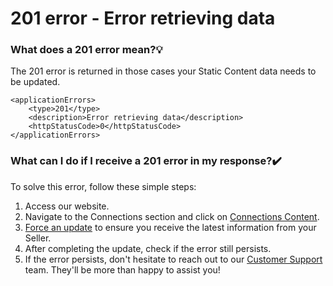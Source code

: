 ﻿---
sidebar_position: 8
---

# 201 error - Error retrieving data

### What does a 201 error mean?💡
The 201 error is returned in those cases your Static Content data needs to be updated.

```
<applicationErrors>
    <type>201</type>
    <description>Error retrieving data</description>
    <httpStatusCode>0</httpStatusCode>
</applicationErrors>
```

### What can I do if I receive a 201 error in my response?✔️
To solve this error, follow these simple steps:

1. Access our website.
2. Navigate to the Connections section and click on [Connections Content](/kb/connections/connections-content/how-to-check-my-connections-content).
4. [Force an update](/kb/connections/connections-content/how-to-check-my-connections-content#how-can-i-use-the-force-update-now-functionality) to ensure you receive the latest information from your Seller.
5. After completing the update, check if the error still persists.
6. If the error persists, don't hesitate to reach out to our [Customer Support](https://app.travelgate.com/support) team. They'll be more than happy to assist you!